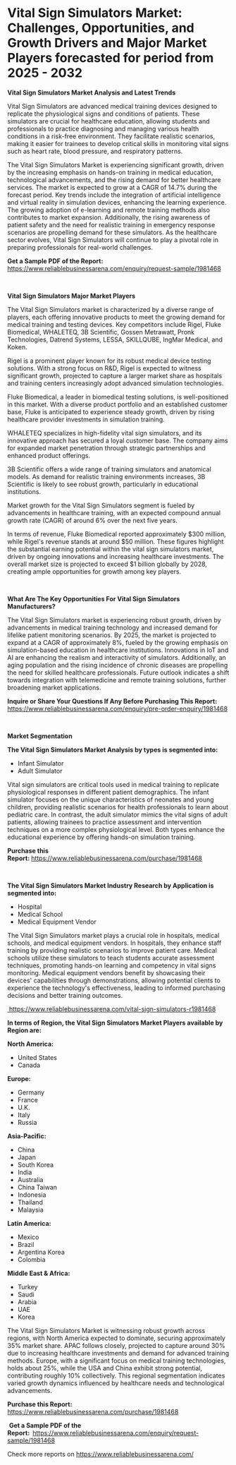 <p><h1>Vital Sign Simulators Market: Challenges, Opportunities, and Growth Drivers and Major Market Players forecasted for period from 2025 - 2032</h1></p><p><strong>Vital Sign Simulators Market Analysis and Latest Trends</strong></p>
<p><p>Vital Sign Simulators are advanced medical training devices designed to replicate the physiological signs and conditions of patients. These simulators are crucial for healthcare education, allowing students and professionals to practice diagnosing and managing various health conditions in a risk-free environment. They facilitate realistic scenarios, making it easier for trainees to develop critical skills in monitoring vital signs such as heart rate, blood pressure, and respiratory patterns.</p><p>The Vital Sign Simulators Market is experiencing significant growth, driven by the increasing emphasis on hands-on training in medical education, technological advancements, and the rising demand for better healthcare services. The market is expected to grow at a CAGR of 14.7% during the forecast period. Key trends include the integration of artificial intelligence and virtual reality in simulation devices, enhancing the learning experience. The growing adoption of e-learning and remote training methods also contributes to market expansion. Additionally, the rising awareness of patient safety and the need for realistic training in emergency response scenarios are propelling demand for these simulators. As the healthcare sector evolves, Vital Sign Simulators will continue to play a pivotal role in preparing professionals for real-world challenges.</p></p>
<p><strong>Get a Sample PDF of the Report:&nbsp;</strong> <a href="https://www.reliablebusinessarena.com/enquiry/request-sample/1981468?utm_campaign=2645&utm_medium=2&utm_source=Github&utm_content=ia&utm_term=05032025&utm_id=vital-sign-simulators">https://www.reliablebusinessarena.com/enquiry/request-sample/1981468</a></p>
<p>&nbsp;</p>
<p><strong>Vital Sign Simulators Major Market Players</strong></p>
<p><p>The Vital Sign Simulators market is characterized by a diverse range of players, each offering innovative products to meet the growing demand for medical training and testing devices. Key competitors include Rigel, Fluke Biomedical, WHALETEQ, 3B Scientific, Gossen Metrawatt, Pronk Technologies, Datrend Systems, LESSA, SKILLQUBE, IngMar Medical, and Koken.</p><p>Rigel is a prominent player known for its robust medical device testing solutions. With a strong focus on R&D, Rigel is expected to witness significant growth, projected to capture a larger market share as hospitals and training centers increasingly adopt advanced simulation technologies.</p><p>Fluke Biomedical, a leader in biomedical testing solutions, is well-positioned in this market. With a diverse product portfolio and an established customer base, Fluke is anticipated to experience steady growth, driven by rising healthcare provider investments in simulation training.</p><p>WHALETEQ specializes in high-fidelity vital sign simulators, and its innovative approach has secured a loyal customer base. The company aims for expanded market penetration through strategic partnerships and enhanced product offerings.</p><p>3B Scientific offers a wide range of training simulators and anatomical models. As demand for realistic training environments increases, 3B Scientific is likely to see robust growth, particularly in educational institutions.</p><p>Market growth for the Vital Sign Simulators segment is fueled by advancements in healthcare training, with an expected compound annual growth rate (CAGR) of around 6% over the next five years.</p><p>In terms of revenue, Fluke Biomedical reported approximately $300 million, while Rigel's revenue stands at around $50 million. These figures highlight the substantial earning potential within the vital sign simulators market, driven by ongoing innovations and increasing healthcare investments. The overall market size is projected to exceed $1 billion globally by 2028, creating ample opportunities for growth among key players.</p></p>
<p>&nbsp;</p>
<p><strong>What Are The Key Opportunities For Vital Sign Simulators Manufacturers?</strong></p>
<p><p>The Vital Sign Simulators market is experiencing robust growth, driven by advancements in medical training technology and increased demand for lifelike patient monitoring scenarios. By 2025, the market is projected to expand at a CAGR of approximately 8%, fueled by the growing emphasis on simulation-based education in healthcare institutions. Innovations in IoT and AI are enhancing the realism and interactivity of simulators. Additionally, an aging population and the rising incidence of chronic diseases are propelling the need for skilled healthcare professionals. Future outlook indicates a shift towards integration with telemedicine and remote training solutions, further broadening market applications.</p></p>
<p><strong>Inquire or Share Your Questions If Any Before Purchasing This Report:</strong> <a href="https://www.reliablebusinessarena.com/enquiry/pre-order-enquiry/1981468?utm_campaign=2645&utm_medium=2&utm_source=Github&utm_content=ia&utm_term=05032025&utm_id=vital-sign-simulators">https://www.reliablebusinessarena.com/enquiry/pre-order-enquiry/1981468</a></p>
<p>&nbsp;</p>
<p><strong>Market Segmentation</strong></p>
<p><strong>The Vital Sign Simulators Market Analysis by types is segmented into:</strong></p>
<p><ul><li>Infant Simulator</li><li>Adult Simulator</li></ul></p>
<p><p>Vital sign simulators are critical tools used in medical training to replicate physiological responses in different patient demographics. The infant simulator focuses on the unique characteristics of neonates and young children, providing realistic scenarios for health professionals to learn about pediatric care. In contrast, the adult simulator mimics the vital signs of adult patients, allowing trainees to practice assessment and intervention techniques on a more complex physiological level. Both types enhance the educational experience by offering hands-on simulation training.</p></p>
<p><strong>Purchase this Report:&nbsp;</strong><a href="https://www.reliablebusinessarena.com/purchase/1981468?utm_campaign=2645&utm_medium=2&utm_source=Github&utm_content=ia&utm_term=05032025&utm_id=vital-sign-simulators">https://www.reliablebusinessarena.com/purchase/1981468</a></p>
<p>&nbsp;</p>
<p><strong>The Vital Sign Simulators Market Industry Research by Application is segmented into:</strong></p>
<p><ul><li>Hospital</li><li>Medical School</li><li>Medical Equipment Vendor</li></ul></p>
<p><p>The Vital Sign Simulators market plays a crucial role in hospitals, medical schools, and medical equipment vendors. In hospitals, they enhance staff training by providing realistic scenarios to improve patient care. Medical schools utilize these simulators to teach students accurate assessment techniques, promoting hands-on learning and competency in vital signs monitoring. Medical equipment vendors benefit by showcasing their devices' capabilities through demonstrations, allowing potential clients to experience the technology's effectiveness, leading to informed purchasing decisions and better training outcomes.</p></p>
<p><a href="https://www.reliablebusinessarena.com/vital-sign-simulators-r1981468?utm_campaign=2645&utm_medium=2&utm_source=Github&utm_content=ia&utm_term=05032025&utm_id=vital-sign-simulators">&nbsp;https://www.reliablebusinessarena.com/vital-sign-simulators-r1981468</a></p>
<p><strong>In terms of Region, the Vital Sign Simulators Market Players available by Region are:</strong></p>
<p>
    <p> <strong> North America: </strong>
        <ul>
            <li>United States</li>
            <li>Canada</li>
        </ul>
        </p> 
    <p> <strong> Europe: </strong>
        <ul>
            <li>Germany</li>
            <li>France</li>
            <li>U.K.</li>
            <li>Italy</li>
            <li>Russia</li>
        </ul>
        </p> 
    <p> <strong> Asia-Pacific: </strong>
        <ul>
            <li>China</li>
            <li>Japan</li>
            <li>South Korea</li>
            <li>India</li>
            <li>Australia</li>
            <li>China Taiwan</li>
            <li>Indonesia</li>
            <li>Thailand</li>
            <li>Malaysia</li>
        </ul>
        </p> 
    <p> <strong> Latin America: </strong>
        <ul>
            <li>Mexico</li>
            <li>Brazil</li>
            <li>Argentina Korea</li>
            <li>Colombia</li>
        </ul>
        </p> 
    <p> <strong> Middle East & Africa: </strong>
        <ul>
            <li>Turkey</li>
            <li>Saudi</li>
            <li>Arabia</li>
            <li>UAE</li>
            <li>Korea</li>
        </ul>
    </p>
    </p>
<p><p>The Vital Sign Simulators Market is witnessing robust growth across regions, with North America expected to dominate, securing approximately 35% market share. APAC follows closely, projected to capture around 30% due to increasing healthcare investments and demand for advanced training methods. Europe, with a significant focus on medical training technologies, holds about 25%, while the USA and China exhibit strong potential, contributing roughly 10% collectively. This regional segmentation indicates varied growth dynamics influenced by healthcare needs and technological advancements.</p></p>
<p><strong>Purchase this Report: </strong><a href="https://www.reliablebusinessarena.com/purchase/1981468?utm_campaign=2645&utm_medium=2&utm_source=Github&utm_content=ia&utm_term=05032025&utm_id=vital-sign-simulators">https://www.reliablebusinessarena.com/purchase/1981468</a></p>
<p>&nbsp;<strong>Get a Sample PDF of the Report:&nbsp;&nbsp;</strong><a href="https://www.reliablebusinessarena.com/enquiry/request-sample/1981468?utm_campaign=2645&utm_medium=2&utm_source=Github&utm_content=ia&utm_term=05032025&utm_id=vital-sign-simulators">https://www.reliablebusinessarena.com/enquiry/request-sample/1981468</a></p>
<p><strong></strong></p>
<p>Check more reports on <a href="https://www.reliablebusinessarena.com/?utm_campaign=2645&utm_medium=2&utm_source=Github&utm_content=ia&utm_term=05032025&utm_id=vital-sign-simulators">https://www.reliablebusinessarena.com/</a></p>